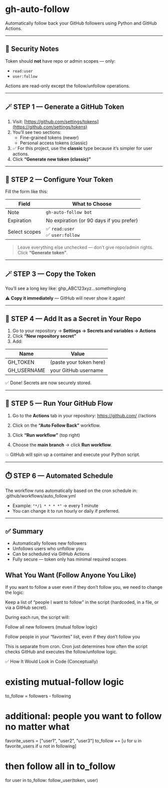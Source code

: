 # gh-auto-follow

Automatically follow back your GitHub followers using Python and GitHub Actions.

---

## 🔐 Security Notes

Token should **not** have repo or admin scopes — only:

- `read:user`
- `user:follow`

Actions are read-only except the follow/unfollow operations.

---

## 🪄 STEP 1 — Generate a GitHub Token

1. Visit: [https://github.com/settings/tokens](https://github.com/settings/tokens)
2. You’ll see two sections:
   - Fine-grained tokens (newer)
   - Personal access tokens (classic)
3. ✅ For this project, use the **classic** type because it’s simpler for user actions.
4. Click **“Generate new token (classic)”**

---

## 🧠 STEP 2 — Configure Your Token

Fill the form like this:

| Field       | What to Choose |
|------------|----------------|
| Note       | `gh-auto-follow bot` |
| Expiration | No expiration (or 90 days if you prefer) |
| Select scopes | ✅ `read:user`<br>✅ `user:follow` |

> Leave everything else unchecked — don’t give repo/admin rights.  
> Click **“Generate token”**.

---

## 🪄 STEP 3 — Copy the Token

You’ll see a long key like: ghp_ABC123xyz...somethinglong


⚠️ **Copy it immediately** — GitHub will never show it again!

---

## 🔐 STEP 4 — Add It as a Secret in Your Repo

1. Go to your repository → **Settings → Secrets and variables → Actions**
2. Click **“New repository secret”**
3. Add:

| Name        | Value                       |
|------------|-----------------------------|
| GH_TOKEN    | (paste your token here)     |
| GH_USERNAME | your GitHub username        |

✅ Done! Secrets are now securely stored.

---

## 🚀 STEP 5 — Run Your GitHub Flow

1. Go to the **Actions** tab in your repository:  https://github.com/
<your-username>/<repo-name>/actions

2. Click on the **“Auto Follow Back”** workflow.
3. Click **“Run workflow”** (top right)
4. Choose the **main branch** → click **Run workflow**.

💥 GitHub will spin up a container and execute your Python script.

---

## ⏱️ STEP 6 — Automated Schedule

The workflow runs automatically based on the cron schedule in:
.github/workflows/auto_follow.yml


- Example: `"*/1 * * * *"` → every 1 minute
- You can change it to run hourly or daily if preferred.

---

## ✅ Summary

- Automatically follows new followers
- Unfollows users who unfollow you
- Can be scheduled via GitHub Actions
- Fully secure — token only has minimal required scopes


## What You Want (Follow Anyone You Like)

If you want to follow a user even if they don’t follow you, we need to change the logic:

Keep a list of “people I want to follow” in the script (hardcoded, in a file, or via a GitHub secret).

During each run, the script will:

Follow all new followers (mutual follow logic)

Follow people in your “favorites” list, even if they don’t follow you

This is separate from cron. Cron just determines how often the script checks GitHub and executes the follow/unfollow logic.

✅ How It Would Look in Code (Conceptually)
# existing mutual-follow logic
to_follow = followers - following

# additional: people you want to follow no matter what
favorite_users = ["user1", "user2", "user3"]
to_follow += [u for u in favorite_users if u not in following]

# then follow all in to_follow
for user in to_follow:
    follow_user(token, user)
